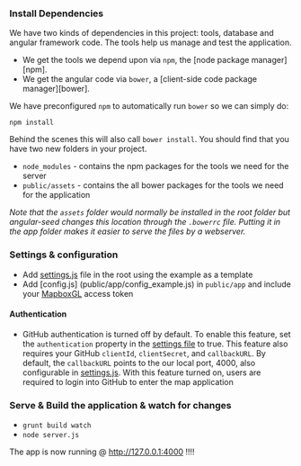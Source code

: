 ### Install Dependencies

We have two kinds of dependencies in this project: tools, database and angular framework code.  The tools help
us manage and test the application.

* We get the tools we depend upon via `npm`, the [node package manager][npm].
* We get the angular code via `bower`, a [client-side code package manager][bower].

We have preconfigured `npm` to automatically run `bower` so we can simply do:

```
npm install
```

Behind the scenes this will also call `bower install`.  You should find that you have two new
folders in your project.

* `node_modules` - contains the npm packages for the tools we need for the server
* `public/assets` - contains the all bower packages for the tools we need for the application

*Note that the `assets` folder would normally be installed in the root folder but
angular-seed changes this location through the `.bowerrc` file.  Putting it in the app folder makes
it easier to serve the files by a webserver.*

### Settings & configuration
* Add [settings.js](settings_example.js) file in the root using the example as a template
* Add [config.js] (public/app/config_example.js) in `public/app` and include your [MapboxGL](https://www.mapbox.com/mapbox-gl-js/api/) access token

#### Authentication
* GitHub authentication is turned off by default. To enable this feature, set the `authentication` 
property in the [settings file](settings_example.js) to true. This feature also requires your GitHub
`clientId`, `clientSecret`, and `callbackURL`. By default, the `callbackURL` points to the our local port, 4000, also configurable in
[settings.js](settings_example.js). With this feature turned on, users are required to login into GitHub to enter the map application

### Serve & Build the application & watch for changes
* `grunt build watch`
* `node server.js`

The app is now running @ http://127.0.0.1:4000 !!!!